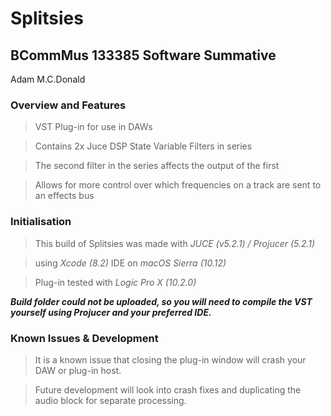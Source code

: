 # Splitsies
## BCommMus 133385 Software Summative
Adam M.C.Donald

### Overview and Features

>VST Plug-in for use in DAWs

>Contains 2x Juce DSP State Variable Filters in series

>The second filter in the series affects the output of the first

>Allows for more control over which frequencies on a track are sent to an effects bus

### Initialisation

>This build of Splitsies was made with *JUCE (v5.2.1) / Projucer (5.2.1)*

>using *Xcode (8.2)* IDE on *macOS Sierra (10.12)*

>Plug-in tested with *Logic Pro X (10.2.0)*

***Build folder could not be uploaded, so you will need to compile the VST yourself
using Projucer and your preferred IDE.***

### Known Issues & Development

>It is a known issue that closing the plug-in window will crash your DAW or plug-in host.

>Future development will look into crash fixes and duplicating the audio block for separate processing.
